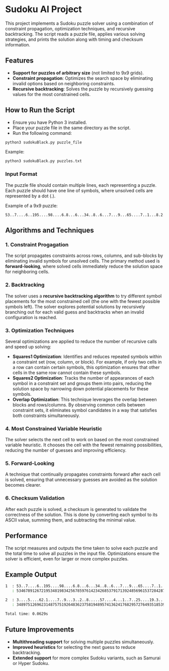 # Sudoku AI Project

This project implements a Sudoku puzzle solver using a combination of constraint propagation, optimization techniques, and recursive backtracking. The script reads a puzzle file, applies various solving strategies, and prints the solution along with timing and checksum information.

## Features
- **Support for puzzles of arbitrary size** (not limited to 9x9 grids).
- **Constraint propagation**: Optimizes the search space by eliminating invalid options based on neighboring constraints.
- **Recursive backtracking**: Solves the puzzle by recursively guessing values for the most constrained cells.

## How to Run the Script
- Ensure you have Python 3 installed.
- Place your puzzle file in the same directory as the script.
- Run the following command:

```bash
python3 sudokuBlack.py puzzle_file
```

Example:

```bash
python3 sudokuBlack.py puzzles.txt
```

### Input Format

The puzzle file should contain multiple lines, each representing a puzzle. Each puzzle should have one line of symbols, where unsolved cells are represented by a dot (.).

Example of a 9x9 puzzle:

```text
53..7....6..195....98....6.8...6...34..8..6...7...9...65....7..1...8.2..6...6....195
```

## Algorithms and Techniques

### 1. **Constraint Progagation**
The script propagates constraints across rows, columns, and sub-blocks by eliminating invalid symbols for unsolved cells. The primary method used is **forward-looking**, where solved cells immediately reduce the solution space for neighboring cells.

### 2. **Backtracking**
The solver uses a **recursive backtracking algorithm** to try different symbol placements for the most constrained cell (the one with the fewest possible symbols left). The solver explores potential solutions by recursively branching out for each valid guess and backtracks when an invalid configuration is reached.

### 3. **Optimization Techniques**
Several optimizations are applied to reduce the number of recursive calls and speed up solving:
   - **Squares1 Optimization**: Identifies and reduces repeated symbols within a constraint set (row, column, or block). For example, if only two cells in a row can contain certain symbols, this optimization ensures that other cells in the same row cannot contain these symbols.
   - **Squares2 Optimization**: Tracks the number of appearances of each symbol in a constraint set and groups them into pairs, reducing the solution space by narrowing down potential placements for these symbols.
   - **Overlap Optimization**: This technique leverages the overlap between blocks and rows/columns. By observing common cells between constraint sets, it eliminates symbol candidates in a way that satisfies both constraints simultaneously.

### 4. **Most Constrained Variable Heuristic**

The solver selects the next cell to work on based on the most constrained variable heuristic. It chooses the cell with the fewest remaining possibilities, reducing the number of guesses and improving efficiency.

### 5. **Forward-Looking**

A technique that continually propagates constraints forward after each cell is solved, ensuring that unnecessary guesses are avoided as the solution becomes clearer.

### 6. **Checksum Validation**

After each puzzle is solved, a checksum is generated to validate the correctness of the solution. This is done by converting each symbol to its ASCII value, summing them, and subtracting the minimal value.

## Performance

The script measures and outputs the time taken to solve each puzzle and the total time to solve all puzzles in the input file. Optimizations ensure the solver is efficient, even for larger or more complex puzzles.

## Example Output

```bash
1  : 53..7....6..195....98....6.8...6...34..8..6...7...9...65....7..1...8.2..6...6....195
   : 534678912672195348198342567859761423426853791713924856961537284287419635345286179 4625 0.0371s

2  : 3....5....62.1....7..9...3..2..8.....57....4...1..7..25....19.3....85....9..2...6
   : 348975126962314875751926483623758194895741362417682957276493518539167248184529637 4728 0.0258s

Total time: 0.0629s
```

## Future Improvements

- **Multithreading support** for solving multiple puzzles simultaneously.
- **Improved heuristics** for selecting the next guess to reduce backtracking.
- **Extended support** for more complex Sudoku variants, such as Samurai or Hyper Sudoku.

